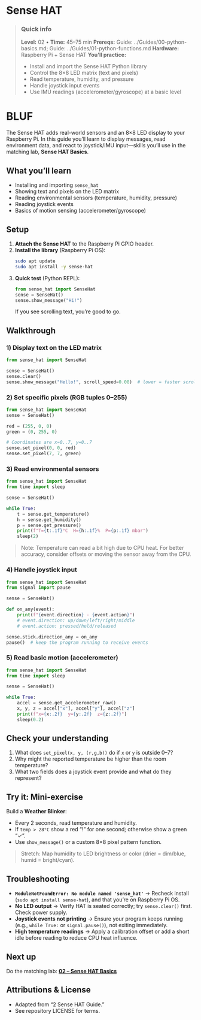 # Sense HAT

> ### Quick info
> **Level:** 02 • **Time:** 45–75 min
> **Prereqs:** Guide: ../Guides/00-python-basics.md; Guide: ../Guides/01-python-functions.md
> **Hardware:** Raspberry Pi + Sense HAT
> **You’ll practice:**
> - Install and import the Sense HAT Python library
> - Control the 8×8 LED matrix (text and pixels)
> - Read temperature, humidity, and pressure
> - Handle joystick input events
> - Use IMU readings (accelerometer/gyroscope) at a basic level

# BLUF
The Sense HAT adds real-world sensors and an 8×8 LED display to your Raspberry Pi. In this guide you’ll learn to display messages, read environment data, and react to joystick/IMU input—skills you’ll use in the matching lab, **Sense HAT Basics**.

## What you’ll learn
- Installing and importing `sense_hat`
- Showing text and pixels on the LED matrix
- Reading environmental sensors (temperature, humidity, pressure)
- Reading joystick events
- Basics of motion sensing (accelerometer/gyroscope)

## Setup
1. **Attach the Sense HAT** to the Raspberry Pi GPIO header.
2. **Install the library** (Raspberry Pi OS):
   ```bash
   sudo apt update
   sudo apt install -y sense-hat
   ```
3. **Quick test** (Python REPL):
   ```python
   from sense_hat import SenseHat
   sense = SenseHat()
   sense.show_message("Hi!")
   ```
   If you see scrolling text, you’re good to go.

## Walkthrough

### 1) Display text on the LED matrix
```python
from sense_hat import SenseHat

sense = SenseHat()
sense.clear()
sense.show_message("Hello!", scroll_speed=0.08)  # lower = faster scroll
```

### 2) Set specific pixels (RGB tuples 0–255)
```python
from sense_hat import SenseHat
sense = SenseHat()

red = (255, 0, 0)
green = (0, 255, 0)

# Coordinates are x=0..7, y=0..7
sense.set_pixel(0, 0, red)
sense.set_pixel(7, 7, green)
```

### 3) Read environmental sensors
```python
from sense_hat import SenseHat
from time import sleep

sense = SenseHat()

while True:
    t = sense.get_temperature()
    h = sense.get_humidity()
    p = sense.get_pressure()
    print(f"T={t:.1f}°C  H={h:.1f}%  P={p:.1f} mbar")
    sleep(2)
```

> Note: Temperature can read a bit high due to CPU heat. For better accuracy, consider offsets or moving the sensor away from the CPU.

### 4) Handle joystick input
```python
from sense_hat import SenseHat
from signal import pause

sense = SenseHat()

def on_any(event):
    print(f"{event.direction} - {event.action}")
    # event.direction: up/down/left/right/middle
    # event.action: pressed/held/released

sense.stick.direction_any = on_any
pause()  # keep the program running to receive events
```

### 5) Read basic motion (accelerometer)
```python
from sense_hat import SenseHat
from time import sleep

sense = SenseHat()

while True:
    accel = sense.get_accelerometer_raw()
    x, y, z = accel["x"], accel["y"], accel["z"]
    print(f"x={x:.2f}  y={y:.2f}  z={z:.2f}")
    sleep(0.2)
```

## Check your understanding
1. What does `set_pixel(x, y, (r,g,b))` do if `x` or `y` is outside 0–7?
2. Why might the reported temperature be higher than the room temperature?
3. What two fields does a joystick event provide and what do they represent?

## Try it: Mini‑exercise
Build a **Weather Blinker**:
- Every 2 seconds, read temperature and humidity.
- If `temp > 28°C` show a red “!” for one second; otherwise show a green “✓”.
- Use `show_message()` or a custom 8×8 pixel pattern function.

> Stretch: Map humidity to LED brightness or color (drier = dim/blue, humid = bright/cyan).

## Troubleshooting
- **`ModuleNotFoundError: No module named 'sense_hat'`** → Recheck install (`sudo apt install sense-hat`), and that you’re on Raspberry Pi OS.
- **No LED output** → Verify HAT is seated correctly; try `sense.clear()` first. Check power supply.
- **Joystick events not printing** → Ensure your program keeps running (e.g., `while True:` or `signal.pause()`), not exiting immediately.
- **High temperature readings** → Apply a calibration offset or add a short idle before reading to reduce CPU heat influence.

## Next up
Do the matching lab: **[02 – Sense HAT Basics](../Labs/02-sense-hat-basics.md)**

## Attributions & License
- Adapted from “2 Sense HAT Guide.”
- See repository LICENSE for terms.
